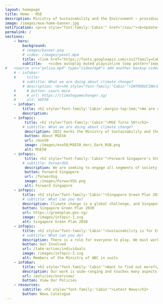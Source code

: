 ```yaml
---
layout: homepage
title: Home - MSE
description: Ministry of Sustainability and the Environment — providing Singapore with a clean and sustainable environment with resilient supplies of safe food and water
image: /images/mse-home-banner.jpg
notification: <p><a style="font-family:'Cabin'" href="/cos/"><b>Updates from MSE's Committee of Supply debate</b></a></p>
permalink: /
sections:
    - hero:
        background: 
        # images/banner.png
        # video: /images/pexel.mp4
        title: <link href="https://fonts.googleapis.com/css2?family=Cabin:wght@400;600&display=swap" rel="stylesheet"><h1 style="font-family:'Cabin','Lato'; font-weight:600; color:white;text-align:right;font-size:0.8em;line-height:1.1em; text-shadow:black 0px 0px 3px;">Sustainable.<br> Resource-efficient.<br>Climate-resilient.</h1><meta property="og:image" content="/images/thumbnail.jpg">
        subtitle:   <video autoplay muted playsinline loop poster="images/banner.png" id="bannerVideo"><source src="/images/banner-video.mp4" type="video/webm"></video>
#   <source src="polina.mp4" type="video/mp4"> add another backup video in mp4
    # - infobar:
    #     title: 
        # subtitle: What we are doing about climate change?
        # description: <b><h6 style="font-family:'Cabin'">INTRODUCING<br></h6></b><a href="https://www.greenplan.gov.sg/"><img src="/images/sgplogo.png"></a><br><a class="button_sgp30" href="https://www.greenplan.gov.sg/" alt="">Learn More</a>
    #     # button: Learn more
    #     # url: https://climategamechanger.sg/
    #     alt: SGP30
    - infobar:
        title: <h2 style="font-family:'Cabin';margin-top:1em;">We are committed to providing a clean and sustainable environment, with resilient supplies of safe food and water for Singapore.</h2>
        description:
    - infopic:
         title: <h2 style="font-family:'Cabin'">MSE Turns 50!</h2>
        # subtitle: What we are doing about climate change?
         description: 2022 marks the Ministry of Sustainability and the Environment's 50th Anniversary (MSE50). We will be commemorating this Golden Jubilee with a series of meaningful activities to celebrate Singapore’s environmental milestones and renew our commitment to build a green and resilient Singapore.
         button: About MSE50
         url: /mse50
         image: /images/mse50/MSE50_Hori_Dark_RGB.png
         alt: MSE50
    - infopic:
         title: <h2 style="font-family:'Cabin'">Forward Singapore's Steward Pillar</h2>
        # subtitle: ForwardSG
         description: We are seeking to engage all segments of society to discuss the challenges, constraints as well as opportunities that Singapore faces as we tackle climate change, the trade-offs that Singapore has to balance, our priorities moving forward and how we can all contribute to realise our vision for the future.
         button: Forward Singapore
         url: /forwardsg
         image: /images/ForwardSG.png
         alt: Forward Singapore       
    - infopic:
        title: <h2 style="font-family:'Cabin'">Singapore Green Plan 2030</h2>
        # subtitle: What can you do?
        description: Climate change is a global challenge, and Singapore is taking firm actions to do our part to build a sustainable future. Singapore Green Plan 2030 is a whole-of-nation movement to advance Singapore’s national agenda on sustainable development.
        button: Singapore Green Plan 2030
        url: https://greenplan.gov.sg/
        image: /images/infopic-1.svg
        alt: Singapore Green Plan 2030
    - infopic:
        title: <h2 style="font-family:'Cabin'">Sustainability is for Everyone</h2>
        # subtitle: What can you do?
        description: There is a role for everyone to play. We must work together so that future generations will continue to enjoy the green and liveable island we call home.
        button: Get Involved
        url: /take-action/individuals
        image: /images/infopic-3.svg
        alt: Members of the Ministry of ABC in suits
    - infobar:
        title: <h2 style="font-family:'Cabin'">Want to find out more?</h2>
        description: Our work is wide-ranging and touches many aspects of our lives. <br>Learn how our policies tackle these issues.
        url: /policies/overview/
        button: View Our Policies
    - resources:
        subtitle: <h2 style="font-family:'Cabin'">Latest News</h2>
        button: News Catalogue
---
```

